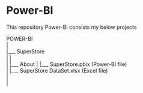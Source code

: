 # Power-BI
This repository Power-BI consists my below projects  

POWER-BI  
|  
|___ SuperStore  
|    |    
|    |___ About
|    |___ SuperStore.pbix (Power-BI file)  
|    |___ SuperStore DataSet.xlsx (Excel file)  
|   
|      
